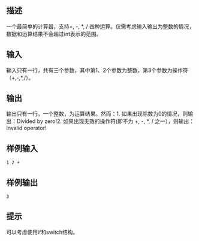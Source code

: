 ## 描述


一个最简单的计算器，支持+, -, *, / 四种运算。仅需考虑输入输出为整数的情况，数据和运算结果不会超过int表示的范围。

## 输入


输入只有一行，共有三个参数，其中第1、2个参数为整数，第3个参数为操作符（+,-,*,/）。

## 输出


输出只有一行，一个整数，为运算结果。然而：1. 如果出现除数为0的情况，则输出：Divided by zero!2. 如果出现无效的操作符(即不为 +, -, *, / 之一），则输出：Invalid operator!

## 样例输入


```
1 2 +
```


## 样例输出


```
3
```


## 提示


可以考虑使用if和switch结构。

